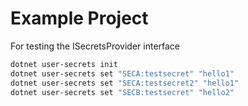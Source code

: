 ﻿# Example Project

For testing the ISecretsProvider interface

```bash
dotnet user-secrets init
dotnet user-secrets set "SECA:testsecret" "hello1"
dotnet user-secrets set "SECA:testsecret2" "hello1"
dotnet user-secrets set "SECB:testsecret" "hello2"
```